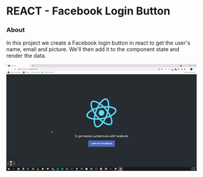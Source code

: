 # REACT - Facebook Login Button

### About

In this project we create a Facebook login button in react to get the user's name, email and picture. We'll then add it to the component state and render the data.

![example](./example.gif)
